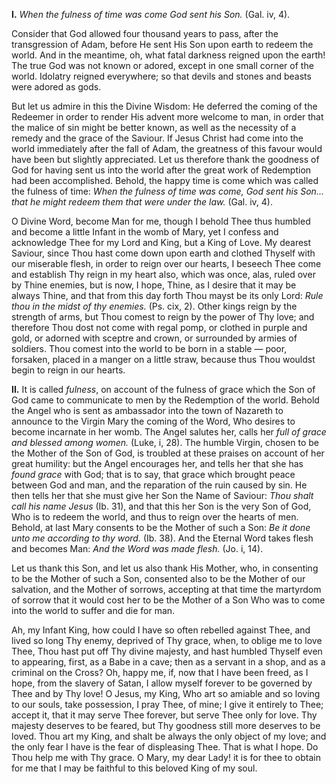 
**I\.** *When the fulness of time was come God sent his Son.* (Gal. iv, 4).

Consider that God allowed four thousand years to pass, after the transgression of Adam, before He sent His Son upon earth to redeem the world. And in the meantime, oh, what fatal darkness reigned upon the earth! The true God was not known or adored, except in one small corner of the world. Idolatry reigned everywhere; so that devils and stones and beasts were adored as gods.

But let us admire in this the Divine Wisdom: He deferred the coming of the Redeemer in order to render His advent more welcome to man, in order that the malice of sin might be better known, as well as the necessity of a remedy and the grace of the Saviour. If Jesus Christ had come into the world immediately after the fall of Adam, the greatness of this favour would have been but slightly appreciated. Let us therefore thank the goodness of God for having sent us into the world after the great work of Redemption had been accomplished. Behold, the happy time is come which was called the fulness of time: *When the fulness of time was come, God sent his Son\... that he might redeem them that were under the law.* (Gal. iv, 4).

O Divine Word, become Man for me, though I behold Thee thus humbled and become a little Infant in the womb of Mary, yet I confess and acknowledge Thee for my Lord and King, but a King of Love. My dearest Saviour, since Thou hast come down upon earth and clothed Thyself with our miserable flesh, in order to reign over our hearts, I beseech Thee come and establish Thy reign in my heart also, which was once, alas, ruled over by Thine enemies, but is now, I hope, Thine, as I desire that it may be always Thine, and that from this day forth Thou mayst be its only Lord: *Rule thou in the midst of thy enemies.* (Ps. cix, 2). Other kings reign by the strength of arms, but Thou comest to reign by the power of Thy love; and therefore Thou dost not come with regal pomp, or clothed in purple and gold, or adorned with sceptre and crown, or surrounded by armies of soldiers. Thou comest into the world to be born in a stable — poor, forsaken, placed in a manger on a little straw, because thus Thou wouldst begin to reign in our hearts.

**II\.** It is called *fulness*, on account of the fulness of grace which the Son of God came to communicate to men by the Redemption of the world. Behold the Angel who is sent as ambassador into the town of Nazareth to announce to the Virgin Mary the coming of the Word, Who desires to become incarnate in her womb. The Angel salutes her, calls her *full of grace and blessed among women.* (Luke, i, 28). The humble Virgin, chosen to be the Mother of the Son of God, is troubled at these praises on account of her great humility: but the Angel encourages her, and tells her that she has *found grace* with God; that is to say, that grace which brought peace between God and man, and the reparation of the ruin caused by sin. He then tells her that she must give her Son the Name of Saviour: *Thou shalt call his name Jesus* (Ib. 31), and that this her Son is the very Son of God, Who is to redeem the world, and thus to reign over the hearts of men. Behold, at last Mary consents to be the Mother of such a Son: *Be it done unto me according to thy word.* (Ib. 38). And the Eternal Word takes flesh and becomes Man: *And the Word was made flesh.* (Jo. i, 14).

Let us thank this Son, and let us also thank His Mother, who, in consenting to be the Mother of such a Son, consented also to be the Mother of our salvation, and the Mother of sorrows, accepting at that time the martyrdom of sorrow that it would cost her to be the Mother of a Son Who was to come into the world to suffer and die for man.

Ah, my Infant King, how could I have so often rebelled against Thee, and lived so long Thy enemy, deprived of Thy grace, when, to oblige me to love Thee, Thou hast put off Thy divine majesty, and hast humbled Thyself even to appearing, first, as a Babe in a cave; then as a servant in a shop, and as a criminal on the Cross? Oh, happy me, if, now that I have been freed, as I hope, from the slavery of Satan, I allow myself forever to be governed by Thee and by Thy love! O Jesus, my King, Who art so amiable and so loving to our souls, take possession, I pray Thee, of mine; I give it entirely to Thee; accept it, that it may serve Thee forever, but serve Thee only for love. Thy majesty deserves to be feared, but Thy goodness still more deserves to be loved. Thou art my King, and shalt be always the only object of my love; and the only fear I have is the fear of displeasing Thee. That is what I hope. Do Thou help me with Thy grace. O Mary, my dear Lady! it is for thee to obtain for me that I may be faithful to this beloved King of my soul.

